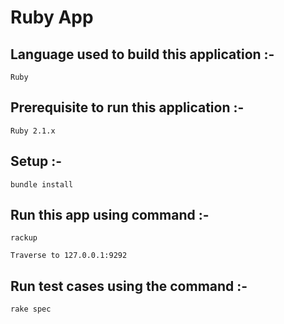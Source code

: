 Ruby App
========


Language used to build this application :-
------------------------------------------
    Ruby


Prerequisite to run this application :-
---------------------------------------
    Ruby 2.1.x


Setup :-
--------
    bundle install


Run this app using command :-
-----------------------------
    rackup

    Traverse to 127.0.0.1:9292


Run test cases using the command :-
-----------------------------------
    rake spec
